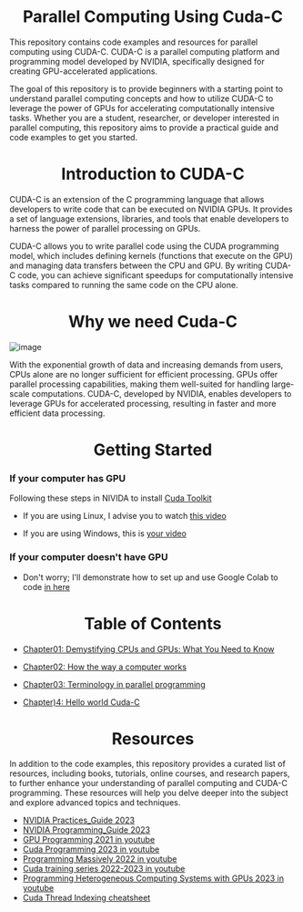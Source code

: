 
<p align="center">
 <h1 align="center">Parallel Computing Using Cuda-C </h1>
</p>

This repository contains code examples and resources for parallel computing using CUDA-C. CUDA-C is a parallel computing platform and programming model developed by NVIDIA, specifically designed for creating GPU-accelerated applications.

The goal of this repository is to provide beginners with a starting point to understand parallel computing concepts and how to utilize CUDA-C to leverage the power of GPUs for accelerating computationally intensive tasks. Whether you are a student, researcher, or developer interested in parallel computing, this repository aims to provide a practical guide and code examples to get you started.


<p align="center">
 <h1 align="center"> Introduction to CUDA-C </h1>
</p>

CUDA-C is an extension of the C programming language that allows developers to write code that can be executed on NVIDIA GPUs. It provides a set of language extensions, libraries, and tools that enable developers to harness the power of parallel processing on GPUs.

CUDA-C allows you to write parallel code using the CUDA programming model, which includes defining kernels (functions that execute on the GPU) and managing data transfers between the CPU and GPU. By writing CUDA-C code, you can achieve significant speedups for computationally intensive tasks compared to running the same code on the CPU alone.

<p align="center">
 <h1 align="center"> Why we need Cuda-C </h1>
</p>

![image](https://github.com/CisMine/Parallel-Computing-Cuda-C/assets/122800932/281ef415-60ad-4a82-ba74-b996fd1822cc)



With the exponential growth of data and increasing demands from users, CPUs alone are no longer sufficient for efficient processing. GPUs offer parallel processing capabilities, making them well-suited for handling large-scale computations. CUDA-C, developed by NVIDIA, enables developers to leverage GPUs for accelerated processing, resulting in faster and more efficient data processing.



<p align="center">
 <h1 align="center"> Getting Started </h1>
</p>

### If your computer has GPU
Following these steps in NIVIDA to install [Cuda Toolkit](https://developer.nvidia.com/cuda-downloads)

 - If you are using Linux,  I advise you to watch [this video](https://www.youtube.com/watch?v=wxNQQP9U1Bc)

 - If you are using Windows, this is [your video](https://www.youtube.com/watch?v=cuCWbztXk4Y&t=49s)

### If your computer doesn't have GPU
 - Don't worry; I'll demonstrate how to set up and use Google Colab to code [in here](https://medium.com/@giahuy04/the-easiest-way-to-run-cuda-c-in-google-colab-831efbc33d7a)


<p align="center">
 <h1 align="center">Table of Contents </h1>
</p>

- [Chapter01: Demystifying CPUs and GPUs: What You Need to Know](https://github.com/CisMine/Parallel-Computing-Cuda-C/tree/main/Chapter01)

- [Chapter02: How the way a computer works](https://github.com/CisMine/Parallel-Computing-Cuda-C/tree/main/Chapter02)

- [Chapter03: Terminology in parallel programming](https://github.com/CisMine/Parallel-Computing-Cuda-C/tree/main/Chapter03)
- [Chapter)4: Hello world Cuda-C](https://github.com/CisMine/Parallel-Computing-Cuda-C/tree/main/Chapter04)


<p align="center">
 <h1 align="center">Resources </h1>
</p>

In addition to the code examples, this repository provides a curated list of resources, including books, tutorials, online courses, and research papers, to further enhance your understanding of parallel computing and CUDA-C programming. These resources will help you delve deeper into the subject and explore advanced topics and techniques.

 - [NVIDIA Practices_Guide 2023](https://docs.nvidia.com/cuda/pdf/CUDA_C_Best_Practices_Guide.pdf)
 - [NVIDIA Programming_Guide 2023](https://docs.nvidia.com/cuda/pdf/CUDA_C_Programming_Guide.pdf)
 - [GPU Programming 2021 in youtube](https://www.youtube.com/watch?v=wFlejBXX9Gk&list=PL3xCBlatwrsXCGW4SfEoLzKiMSUCE7S_X)
 - [Cuda Programming 2023 in youtube](https://www.youtube.com/watch?v=cvo3gnInQ7M&list=PL1ysOEBe5977vlocXuRt6KBCYu_sdu1Ru)
 - [Programming Massively 2022 in youtube](https://www.youtube.com/playlist?list=PLRRuQYjFhpmubuwx-w8X964ofVkW1T8O4)
 - [Cuda training series 2022-2023 in youtube](https://www.youtube.com/playlist?list=PL6RdenZrxrw-zNX7uuGppWETdxt_JxdMj)
 - [Programming Heterogeneous Computing Systems with GPUs 2023 in youtube](https://www.youtube.com/playlist?list=PL5Q2soXY2Zi-qSKahS4ofaEwYl7_qp9mw)
 - [Cuda Thread Indexing cheatsheet](https://cs.calvin.edu/courses/cs/374/CUDA/CUDA-Thread-Indexing-Cheatsheet.pdf)

